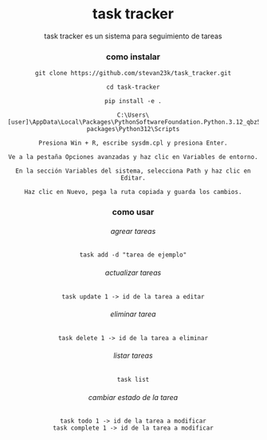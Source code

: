 <div align="center">

# task tracker

task tracker es un sistema para seguimiento de tareas

### como instalar

```
git clone https://github.com/stevan23k/task_tracker.git

cd task-tracker

pip install -e .

C:\Users\[user]\AppData\Local\Packages\PythonSoftwareFoundation.Python.3.12_qbz5n2kfra8p0\LocalCache\local-packages\Python312\Scripts

Presiona Win + R, escribe sysdm.cpl y presiona Enter.

Ve a la pestaña Opciones avanzadas y haz clic en Variables de entorno.

En la sección Variables del sistema, selecciona Path y haz clic en Editar.

Haz clic en Nuevo, pega la ruta copiada y guarda los cambios.
```
### como usar
###### agrear tareas

``
task add -d "tarea de ejemplo"
``
###### actualizar tareas

``
task update 1 -> id de la tarea a editar
``
###### eliminar tarea

``
task delete 1 -> id de la tarea a eliminar
``
###### listar tareas

``
task list
``
###### cambiar estado de la tarea
```
task todo 1 -> id de la tarea a modificar
task complete 1 -> id de la tarea a modificar

```

